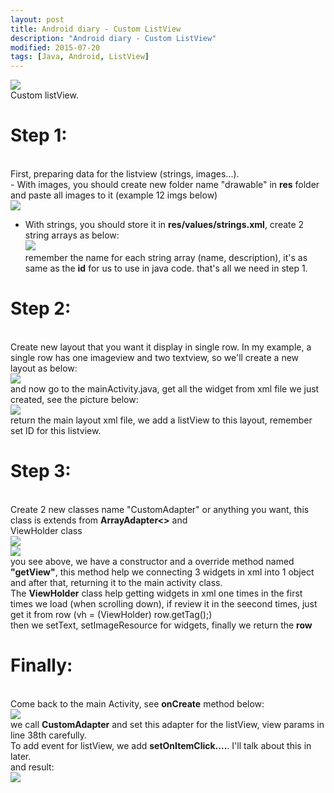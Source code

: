 ```yaml
---
layout: post
title: Android diary - Custom ListView
description: "Android diary - Custom ListView"
modified: 2015-07-20
tags: [Java, Android, ListView]
---
```


<img src="http://i.imgur.com/JwNSh9l.gif"> <br>
Custom listView.
<br>

<h1>Step 1:</h1> <br>
First, preparing data for the listview (strings, images...). <br>
 - With images, you should create new folder name "drawable" in <b>res</b> folder and paste all images to it (example 12 imgs below) <br>
<img src="http://i.imgur.com/bbvQ6ib.gif"> <br>

 - With strings, you should store it in <b>res/values/strings.xml</b>, create 2 string arrays as below: <br>
<img src="http://i.imgur.com/it3Nd86.gif"> <br>
remember the name for each string array (name, description), it's as same as the <b>id</b> for us to use in java code.
that's all we need in step 1.

<h1>Step 2:</h1> <br>
Create new layout that you want it display in single row. In my example, a single row has one imageview and two textview,
so we'll create a new layout as below: <br>
<img src="http://i.imgur.com/eU6Koay.gif"> <br>
and now go to the mainActivity.java, get all the widget from xml file we just created, see the picture below: <br>
<img src="http://i.imgur.com/bxIlZiG.gif"> <br>
return the main layout xml file, we add a listView to this layout, remember set ID for this listview. <br>

<h1>Step 3:</h1> <br>
Create 2 new classes name "CustomAdapter" or anything you want, this class is extends from <b>ArrayAdapter<></b> and <br>ViewHolder</b> class <br>
<img src="http://i.imgur.com/9kIpSnp.gif"> <br>
<img src="http://i.imgur.com/LFjJcVl.gif"> <br>
you see above, we have a constructor and a override method named <b>"getView"</b>, this method help we connecting 3 widgets in xml into 1 object and after that, returning it to the main activity class. <br>
The <b>ViewHolder</b> class help getting widgets in xml one times in the first times we load (when scrolling down), if review it in the seecond times, just get it from row (vh = (ViewHolder) row.getTag();) <br>
then we setText, setImageResource for widgets, finally we return the <b>row</b> <br>

<h1>Finally:</h1> <br>
Come back to the main Activity, see <b>onCreate</b> method below: <br>
<img src="http://i.imgur.com/Sd2ou8s.gif"> <br>
we call <b>CustomAdapter</b> and set this adapter for the listView, view params in line 38th carefully. <br>
To add event for listView, we add <b>setOnItemClick....</b>. I'll talk about this in later.
<br>
and result: <br>
<img src="http://i.imgur.com/JwNSh9l.gif"> <br>



<div class="fb-comments" data-href="https://www.facebook.com/photo.php?fbid=442718139235144" data-width="650" data-numposts="3" data-colorscheme="light"></div>

